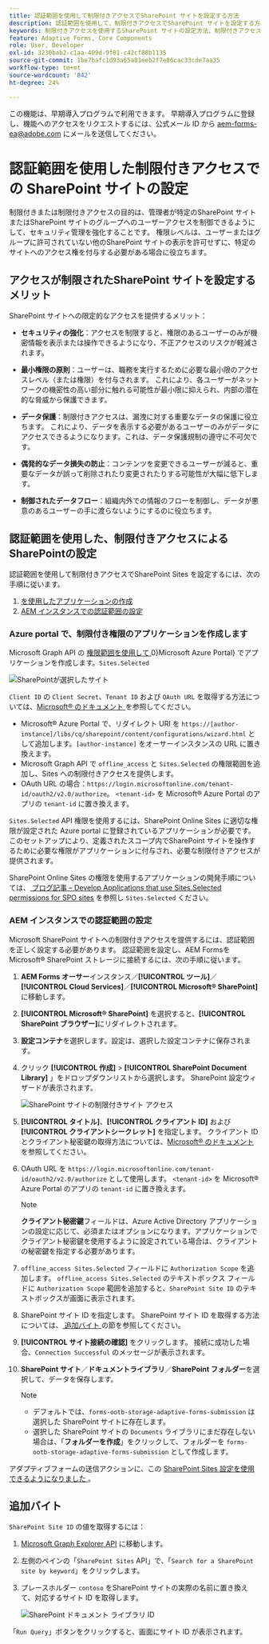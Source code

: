 ```yaml
---
title: 認証範囲を使用して制限付きアクセスでSharePoint サイトを設定する方法
description: 認証範囲を使用して、制限付きアクセスでSharePoint サイトを設定する方法を説明します。
keywords: 制限付きアクセスを使用するSharePoint サイトの設定方法、制限付きアクセスを使用するSharePointの設定方法、SharePoint サイトのアクセスを制限する認証範囲の使用方法を説明します。
feature: Adaptive Forms, Core Components
role: User, Developer
exl-id: 3230bab2-c1aa-409d-9f01-c42cf88b1135
source-git-commit: 1be7bafc1d93a65a81eeb2f7e86cac33cde7aa35
workflow-type: tm+mt
source-wordcount: '842'
ht-degree: 24%

---
```


<span class="preview"> この機能は、早期導入プログラムで利用できます。 早期導入プログラムに登録し、機能へのアクセスをリクエストするには、公式メール ID から aem-forms-ea@adobe.com にメールを送信してください。</span>

# 認証範囲を使用した制限付きアクセスでの SharePoint サイトの設定

制限付きまたは制限付きアクセスの目的は、管理者が特定のSharePoint サイトまたはSharePoint サイトのグループへのユーザーアクセスを制御できるようにして、セキュリティ管理を強化することです。 権限レベルは、ユーザーまたはグループに許可されていない他のSharePoint サイトの表示を許可せずに、特定のサイトへのアクセス権を付与する必要がある場合に役立ちます。

## アクセスが制限されたSharePoint サイトを設定するメリット

SharePoint サイトへの限定的なアクセスを提供するメリット：

* **セキュリティの強化**：アクセスを制限すると、権限のあるユーザーのみが機密情報を表示または操作できるようになり、不正アクセスのリスクが軽減されます。

* **最小権限の原則**：ユーザーは、職務を実行するために必要な最小限のアクセスレベル（または権限）を付与されます。 これにより、各ユーザーがネットワークの機密性の高い部分に触れる可能性が最小限に抑えられ、内部の潜在的な脅威から保護できます。

* **データ保護**：制限付きアクセスは、漏洩に対する重要なデータの保護に役立ちます。 これにより、データを表示する必要があるユーザーのみがデータにアクセスできるようになります。これは、データ保護規制の遵守に不可欠です。

* **偶発的なデータ損失の防止**：コンテンツを変更できるユーザーが減ると、重要なデータが誤って削除されたり変更されたりする可能性が大幅に低下します。

* **制御されたデータフロー**：組織内外での情報のフローを制御し、データが悪意のあるユーザーの手に渡らないようにするのに役立ちます。

## 認証範囲を使用した、制限付きアクセスによるSharePointの設定

認証範囲を使用して制限付きアクセスでSharePoint Sites を設定するには、次の手順に従います。

1. [を使用したアプリケーションの作成 ](#create-an-application-with-the-limited-permission-in-the-azure-portal)
1. [AEM インスタンスでの認証範囲の設定](#set-the-authorization-scope-at-aem-instance)

### Azure portal で、制限付き権限のアプリケーションを作成します

Microsoft Graph API の [ 権限範囲を使用して ](https://portal.azure.com/#home)0&rbrace;Microsoft Azure Portal&rbrace; でアプリケーションを作成します。`Sites.Selected`

![SharePointが選択したサイト ](/help/forms/assets/sharepoint-selected-site.png)

`Client ID` の `Client Secret`、`Tenant ID` および `OAuth URL` を取得する方法については、[Microsoft® のドキュメント ](https://learn.microsoft.com/ja-jp/graph/auth-register-app-v2) を参照してください。
* Microsoft® Azure Portal で、リダイレクト URI を `https://[author-instance]/libs/cq/sharepoint/content/configurations/wizard.html` として追加します。`[author-instance]` をオーサーインスタンスの URL に置き換えます。
* Microsoft Graph API で `offline_access` と `Sites.Selected` の権限範囲を追加し、Sites への制限付きアクセスを提供します。
* OAuth URL の場合：`https://login.microsoftonline.com/tenant-id/oauth2/v2.0/authorize`。 `<tenant-id>` を Microsoft® Azure Portal のアプリの `tenant-id` に置き換えます。

`Sites.Selected` API 権限を使用するには、SharePoint Online Sites に適切な権限が設定された Azure portal に登録されているアプリケーションが必要です。 このセットアップにより、定義されたスコープ内でSharePoint サイトを操作するために必要な権限がアプリケーションに付与され、必要な制限付きアクセスが提供されます。

SharePoint Online Sites の権限を使用するアプリケーションの開発手順については、[ ブログ記事 – Develop Applications that use Sites.Selected permissions for SPO sites](https://techcommunity.microsoft.com/t5/microsoft-sharepoint-blog/develop-applications-that-use-sites-selected-permissions-for-spo/ba-p/3790476) を参照し `Sites.Selected` ください。

### AEM インスタンスでの認証範囲の設定

Microsoft SharePoint サイトへの制限付きアクセスを提供するには、認証範囲を正しく設定する必要があります。 認証範囲を設定し、AEM FormsをMicrosoft® SharePoint ストレージに接続するには、次の手順に従います。

1. **AEM Forms オーサー**&#x200B;インスタンス／**[!UICONTROL ツール]**／**[!UICONTROL Cloud Services]**／**[!UICONTROL Microsoft® SharePoint]** に移動します。
1. **[!UICONTROL Microsoft® SharePoint]** を選択すると、**[!UICONTROL SharePoint ブラウザー]**&#x200B;にリダイレクトされます。
1. **設定コンテナ**&#x200B;を選択します。設定は、選択した設定コンテナに保存されます。
1. クリック **[!UICONTROL 作成]** > **[!UICONTROL SharePoint Document Library]** 」をドロップダウンリストから選択します。 SharePoint 設定ウィザードが表示されます。

   ![SharePoint サイトの制限付きサイト アクセス ](/help/forms/assets/sharepoint-doc-library-limited-scopes.png)

1. **[!UICONTROL タイトル]**、**[!UICONTROL クライアント ID]** および **[!UICONTROL クライアントシークレット]** を指定します。 クライアント ID とクライアント秘密鍵の取得方法については、[Microsoft® のドキュメント ](https://learn.microsoft.com/ja-jp/graph/auth-register-app-v2) を参照してください。

1. OAuth URL を `https://login.microsoftonline.com/tenant-id/oauth2/v2.0/authorize` として使用します。 `<tenant-id>` を Microsoft® Azure Portal のアプリの `tenant-id` に置き換えます。

   >[!NOTE]
   >
   > **クライアント秘密鍵**&#x200B;フィールドは、Azure Active Directory アプリケーションの設定に応じて、必須またはオプションになります。アプリケーションでクライアント秘密鍵を使用するように設定されている場合は、クライアントの秘密鍵を指定する必要があります。

1. `offline_access Sites.Selected` フィールドに `Authorization Scope` を追加します。 `offline_access Sites.Selected` のテキストボックス フィールドに `Authorization Scope` 範囲を追加すると、`SharePoint Site ID` のテキストボックスが画面に表示されます。

1. SharePoint サイト ID を指定します。 SharePoint サイト ID を取得する方法については、[ 追加バイト ](#extra-bytes) の節を参照してください。

1. **[!UICONTROL サイト接続の確認]** をクリックします。 接続に成功した場合、`Connection Successful` のメッセージが表示されます。

1. **SharePoint サイト**／**ドキュメントライブラリ**／**SharePoint フォルダー**&#x200B;を選択して、データを保存します。

   >[!NOTE]
   >
   >* デフォルトでは、`forms-ootb-storage-adaptive-forms-submission` は選択した SharePoint サイトに存在します。
   >* 選択した SharePoint サイトの `Documents` ライブラリにまだ存在しない場合は、「**フォルダーを作成**」をクリックして、フォルダーを `forms-ootb-storage-adaptive-forms-submission` として作成します。

アダプティブフォームの送信アクションに、この [SharePoint Sites 設定を使用できるようになりました ](/help/forms/configure-submit-action-sharepoint.md#use-sharepoint-document-library-configuration-in-an-adaptive-form-use-sharepoint-configuartion-in-af)。

## 追加バイト

`SharePoint Site ID` の値を取得するには：
1. [Microsoft Graph Explorer API](https://developer.microsoft.com/en-us/graph/graph-explorer) に移動します。
1. 左側のペインの「`SharePoint Sites` API」で、「`Search for a SharePoint site by keyword`」をクリックします。
1. プレースホルダー `contoso` をSharePoint サイトの実際の名前に置き換えて、対応するサイト ID を取得します。

   ![SharePoint ドキュメント ライブラリ ID](/help/forms/assets/sharepoint-site-id.png)

「`Run Query`」ボタンをクリックすると、画面にサイト ID が表示されます。
